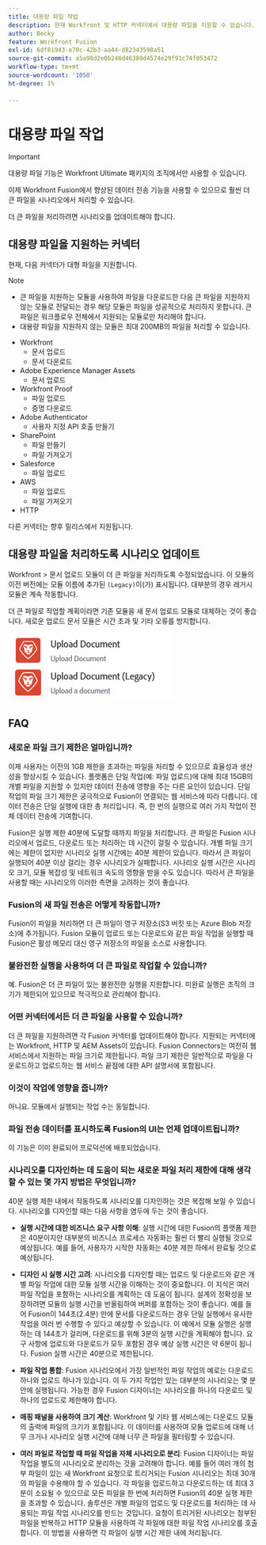 ```yaml
---
title: 대용량 파일 작업
description: 현재 Workfront 및 HTTP 커넥터에서 대용량 파일을 지원할 수 있습니다.
author: Becky
feature: Workfront Fusion
exl-id: 6df81943-e70c-42b3-aa44-d82343598a51
source-git-commit: a5a98d2e0b246d46389d4574e29f91c74f053472
workflow-type: tm+mt
source-wordcount: '1050'
ht-degree: 1%

---
```


# 대용량 파일 작업

>[!IMPORTANT]
>
>대용량 파일 기능은 Workfront Ultimate 패키지의 조직에서만 사용할 수 있습니다.

이제 Workfront Fusion에서 향상된 데이터 전송 기능을 사용할 수 있으므로 훨씬 더 큰 파일을 시나리오에서 처리할 수 있습니다.

더 큰 파일을 처리하려면 시나리오를 업데이트해야 합니다.

## 대용량 파일을 지원하는 커넥터

현재, 다음 커넥터가 대형 파일을 지원합니다.

>[!NOTE]
>
>* 큰 파일을 지원하는 모듈을 사용하여 파일을 다운로드한 다음 큰 파일을 지원하지 않는 모듈로 전달되는 경우 해당 모듈은 파일을 성공적으로 처리하지 못합니다. 큰 파일은 워크플로우 전체에서 지원되는 모듈로만 처리해야 합니다.
>* 대용량 파일을 지원하지 않는 모듈은 최대 200MB의 파일을 처리할 수 있습니다.

* Workfront
   * 문서 업로드
   * 문서 다운로드
* Adobe Experience Manager Assets
   * 문서 업로드
* Workfront Proof
   * 파일 업로드
   * 증명 다운로드
* Adobe Authenticator
   * 사용자 지정 API 호출 만들기
* SharePoint
   * 파일 만들기
   * 파일 가져오기
* Salesforce
   * 파일 업로드
* AWS
   * 파일 업로드
   * 파일 가져오기
* HTTP

다른 커넥터는 향후 릴리스에서 지원됩니다.

## 대용량 파일을 처리하도록 시나리오 업데이트

Workfront > 문서 업로드 모듈이 더 큰 파일을 처리하도록 수정되었습니다. 이 모듈의 이전 버전에는 모듈 이름에 추가된 `(Legacy)`이(가) 표시됩니다. 대부분의 경우 레거시 모듈은 계속 작동합니다.

더 큰 파일로 작업할 계획이라면 기존 모듈을 새 문서 업로드 모듈로 대체하는 것이 좋습니다. 새로운 업로드 문서 모듈은 시간 초과 및 기타 오류를 방지합니다.

![문서 업로드](assets/new-upload-document.png)

## FAQ

### 새로운 파일 크기 제한은 얼마입니까?

이제 사용자는 이전의 1GB 제한을 초과하는 파일을 처리할 수 있으므로 효율성과 생산성을 향상시킬 수 있습니다.  플랫폼은 단일 작업(예: 파일 업로드)에 대해 최대 15GB의 개별 파일을 지원할 수 있지만 데이터 전송에 영향을 주는 다른 요인이 있습니다. 단일 작업의 파일 크기 제한은 궁극적으로 Fusion이 연결되는 웹 서비스에 따라 다릅니다. 데이터 전송은 단일 실행에 대한 총 처리입니다. 즉, 한 번의 실행으로 여러 가지 작업이 전체 데이터 전송에 기여합니다.

Fusion은 실행 제한 40분에 도달할 때까지 파일을 처리합니다. 큰 파일은 Fusion 시나리오에서 업로드, 다운로드 또는 처리하는 데 시간이 걸릴 수 있습니다. 개별 파일 크기에는 제한이 없지만 시나리오 실행 시간에는 40분 제한이 있습니다. 따라서 큰 파일이 실행되어 40분 이상 걸리는 경우 시나리오가 실패합니다. 시나리오 실행 시간은 시나리오 크기, 모듈 복잡성 및 네트워크 속도의 영향을 받을 수도 있습니다. 따라서 큰 파일을 사용할 때는 시나리오의 이러한 측면을 고려하는 것이 좋습니다.

### Fusion의 새 파일 전송은 어떻게 작동합니까?

Fusion이 파일을 처리하면 더 큰 파일이 영구 저장소(S3 버킷 또는 Azure Blob 저장소)에 추가됩니다. Fusion 모듈이 업로드 또는 다운로드와 같은 파일 작업을 실행할 때 Fusion은 활성 메모리 대신 영구 저장소의 파일을 소스로 사용합니다.

### 불완전한 실행을 사용하여 더 큰 파일로 작업할 수 있습니까?

예. Fusion은 더 큰 파일이 있는 불완전한 실행을 지원합니다. 미완료 실행은 조직의 크기가 제한되어 있으므로 적극적으로 관리해야 합니다.

### 어떤 커넥터에서든 더 큰 파일을 사용할 수 있습니까?

더 큰 파일을 지원하려면 각 Fusion 커넥터를 업데이트해야 합니다. 지원되는 커넥터에는 Workfront, HTTP 및 AEM Assets이 있습니다. Fusion Connectors는 여전히 웹 서비스에서 지원하는 파일 크기로 제한됩니다. 파일 크기 제한은 일반적으로 파일을 다운로드하고 업로드하는 웹 서비스 끝점에 대한 API 설명서에 포함됩니다.

### 이것이 작업에 영향을 줍니까?

아니요. 모듈에서 실행되는 작업 수는 동일합니다.

### 파일 전송 데이터를 표시하도록 Fusion의 UI는 언제 업데이트됩니까?

이 기능은 이미 완료되어 프로덕션에 배포되었습니다.

### 시나리오를 디자인하는 데 도움이 되는 새로운 파일 처리 제한에 대해 생각할 수 있는 몇 가지 방법은 무엇입니까?

40분 실행 제한 내에서 작동하도록 시나리오를 디자인하는 것은 복잡해 보일 수 있습니다. 시나리오를 디자인할 때는 다음 사항을 염두에 두는 것이 좋습니다.

* **실행 시간에 대한 비즈니스 요구 사항 이해**: 실행 시간에 대한 Fusion의 플랫폼 제한은 40분이지만 대부분의 비즈니스 프로세스 자동화는 훨씬 더 빨리 실행될 것으로 예상됩니다. 예를 들어, 사용자가 시작한 자동화는 40분 제한 하에서 완료될 것으로 예상됩니다.
* **디자인 시 실행 시간 고려**: 시나리오를 디자인할 때는 업로드 및 다운로드와 같은 개별 파일 작업에 대한 모듈 실행 시간을 이해하는 것이 중요합니다. 이 지식은 여러 파일 작업을 포함하는 시나리오를 계획하는 데 도움이 됩니다.  설계의 정확성을 보장하려면 모듈의 실행 시간을 반올림하여 버퍼를 포함하는 것이 좋습니다.
예를 들어 Fusion이 144초(2.4분) 만에 문서를 다운로드하는 경우 단일 실행에서 유사한 작업을 여러 번 수행할 수 있다고 예상할 수 있습니다. 이 예에서 모듈 실행은 실행하는 데 144초가 걸리며, 다운로드를 위해 3분의 실행 시간을 계획해야 합니다. 요구 사항에 업로드와 다운로드가 모두 포함된 경우 예상 실행 시간은 약 6분이 됩니다. Fusion 실행 시간은 40분으로 제한됩니다.

* **파일 작업 통합**: Fusion 시나리오에서 가장 일반적인 파일 작업의 예로는 다운로드 하나와 업로드 하나가 있습니다. 이 두 가지 작업만 있는 대부분의 시나리오는 몇 분 안에 실행됩니다. 가능한 경우 Fusion 디자이너는 시나리오를 하나의 다운로드 및 하나의 업로드로 제한해야 합니다.

* **매핑 패널을 사용하여 크기 계산**: Workfront 및 기타 웹 서비스에는 다운로드 모듈의 출력에 파일의 크기가 포함됩니다. 이 데이터를 사용하여 모듈 업로드에 대해 너무 크거나 시나리오 실행 시간에 대해 너무 큰 파일을 필터링할 수 있습니다.

* **여러 파일로 작업할 때 파일 작업을 자체 시나리오로 분리**: Fusion 디자이너는 파일 작업을 별도의 시나리오로 분리하는 것을 고려해야 합니다. 예를 들어 여러 개의 첨부 파일이 있는 새 Workfront 요청으로 트리거되는 Fusion 시나리오는 최대 30개의 파일을 수용해야 할 수 있습니다. 각 파일을 업로드하고 다운로드하는 데 최대 3분이 소요될 수 있으므로 모든 파일을 한 번에 처리하면 Fusion의 40분 실행 제한을 초과할 수 있습니다. 솔루션은 개별 파일의 업로드 및 다운로드를 처리하는 데 사용되는 파일 작업 시나리오를 만드는 것입니다. 요청이 트리거된 시나리오는 첨부된 파일을 반복하고 HTTP 모듈을 사용하여 각 파일에 대한 파일 작업 시나리오를 호출합니다. 이 방법을 사용하면 각 파일이 실행 시간 제한 내에 처리됩니다.

<!--
## Connectors that do not support large files

Some Fusion connectors do not support large files. For these connectors, Fusion's total processing capacity for files is **1 GB**. 

This limit is based on a total memory cost. Every operation contributes to that cost. If a single file of 400 MB is downloaded and uploaded then the total cost to the file capacity would be 800 MB.

The following connectors do **not** support large files. 

* Archive
* Box
* Convert
* CSV
* Datastores
* Flow control
* FTP
* JSON
* JWT
* Markdown
* Math
* Microsoft Word templates
* MIME
* Microsoft SQL
* SFTP
* Adobe Acrobat Sign
* SOAP
* Tools
* XML

If a connector is not on this list, it does not support large files. For these connectors, Fusion's total processing capacity for files is **1 GB**. 

This limit is based on a total memory cost. Every operation contributes to that cost. If a single file of 400 MB is downloaded and uploaded then the total cost to the file capacity would be 800 MB.-->






<!--## Connectors that support large files

The following connectors support large files.

Workfront
HTTP
Webhooks
Salesforce
Microsoft Email
Workfront Proof
AEM Assets
Email
Slack
Jira
Microsoft Excel
SharePoint
Frame.io
Adobe PDF Services
Marketo
Azure Devops 
Google Email
Jira Server
Google Sheets
Microsoft OneDrive
ServiceNow 
AWS S3
Bynder
OneDrive Business
Adobe Authenticator
Google Drive
Microsoft Dynamics
Google Docs
NetSuite
Airtable
Azure AD
QuickBase 
Adobe Target
Adobe Campaign Classic
Microsoft Calendar
Workfront Planning
HubSpot CRM  
DropBox
Cloud Convert
Egnyte
Adobe Firefly
OpenAI / Chat GPT
Allocadia
Cvent
GitLab 
Google Team Drive
Google Calendar
Workfront SDL Managed Translation
Widen
Workfront Boards
Google Slides
Qualtrics
Microsoft Power BI
Adobe Photoshop
Anaplan
DocuSign 
MariaDB
Adobe Creative Cloud Libraries
Figma
AEM Forms
Datadog
GitHub 
Google Forms
Adobe I/O Events
Trello
Workday
Adobe Journey Optimizer
Adobe Lightroom


If a file is not on this list, it does not support large files. For these connectors, Fusion's total processing capacity for files is **1 GB**. 

This limit is based on a total memory cost. Every operation contributes to that cost. If a single file of 400 MB is downloaded and uploaded then the total cost to the file capacity would be 800 MB.

-->
